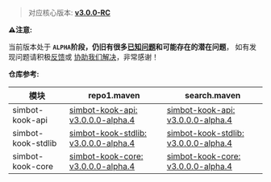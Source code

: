 > 对应核心版本: [**v3.0.0-RC**](https://github.com/ForteScarlet/simpler-robot/releases/tag/v3.0.0-RC)

**⚠️注意:**

当前版本处于 **`ALPHA`**阶段，仍旧有很多[**已知问题**](https://github.com/simple-robot/simbot-component-kook/issues/)和可能存在的**潜在问题**，
如有发现问题请积极[反馈](https://github.com/simple-robot/simbot-component-kook/issues/)或 [协助我们解决](https://github.com/simple-robot/simbot-component-kook/pulls)，非常感谢！


**仓库参考:**

| **模块** | **repo1.maven** | **search.maven** |
|---------|-----------------|------------------|
| simbot-kook-api | [simbot-kook-api: v3.0.0.0-alpha.4](https://repo1.maven.org/maven2/love/forte/simbot/component/simbot-component-kook-api/3.0.0.0-alpha.4) | [simbot-kook-api: v3.0.0.0-alpha.4](https://search.maven.org/artifact/love.forte.simbot.component/simbot-component-kook-api/3.0.0.0-alpha.4/jar)  |
| simbot-kook-stdlib | [simbot-kook-stdlib: v3.0.0.0-alpha.4](https://repo1.maven.org/maven2/love/forte/simbot/component/simbot-component-kook-stdlib/3.0.0.0-alpha.4) | [simbot-kook-stdlib: v3.0.0.0-alpha.4](https://search.maven.org/artifact/love.forte.simbot.component/simbot-component-kook-stdlib/3.0.0.0-alpha.4/jar)  |
| simbot-kook-core | [simbot-kook-core: v3.0.0.0-alpha.4](https://repo1.maven.org/maven2/love/forte/simbot/component/simbot-component-kook-core/3.0.0.0-alpha.4) | [simbot-kook-core: v3.0.0.0-alpha.4](https://search.maven.org/artifact/love.forte.simbot.component/simbot-component-kook-core/3.0.0.0-alpha.4/jar)  |

